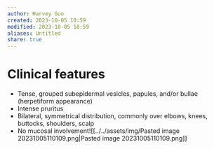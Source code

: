 ```yaml
---
author: Harvey Guo
created: 2023-10-05 10:59
modified: 2023-10-05 10:59
aliases: Untitled
share: true
---
```


# Clinical features
- Tense, grouped subepidermal vesicles, papules, and/or bullae (herpetiform appearance) 
- Intense pruritus
- Bilateral, symmetrical distribution, commonly over elbows, knees, buttocks, shoulders, scalp
- No mucosal involvement![[../../assets/img/Pasted image 20231005110109.png|Pasted image 20231005110109.png]]
